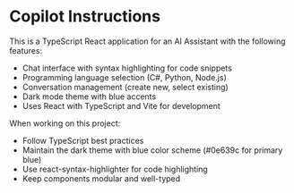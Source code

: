 # Copilot Instructions

<!-- Use this file to provide workspace-specific custom instructions to Copilot. For more details, visit https://code.visualstudio.com/docs/copilot/copilot-customization#_use-a-githubcopilotinstructionsmd-file -->

This is a TypeScript React application for an AI Assistant with the following features:

- Chat interface with syntax highlighting for code snippets
- Programming language selection (C#, Python, Node.js)
- Conversation management (create new, select existing)
- Dark mode theme with blue accents
- Uses React with TypeScript and Vite for development

When working on this project:

- Follow TypeScript best practices
- Maintain the dark theme with blue color scheme (#0e639c for primary blue)
- Use react-syntax-highlighter for code highlighting
- Keep components modular and well-typed
